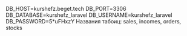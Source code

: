 DB_HOST=kurshefz.beget.tech
DB_PORT=3306
DB_DATABASE=kurshefz_laravel
DB_USERNAME=kurshefz_laravel
DB_PASSWORD=5*uFHxzY
Названия табоиц: sales, incomes, orders, stocks
